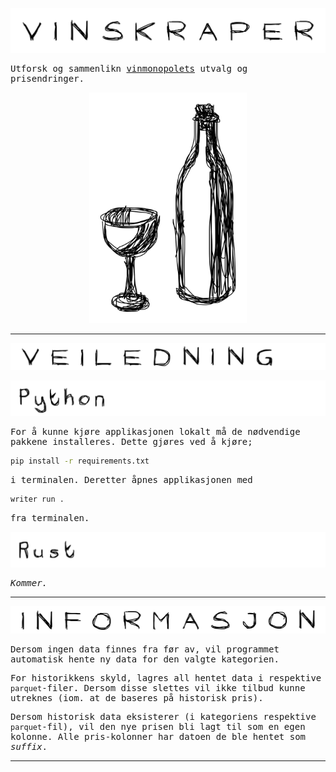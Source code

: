 <body style="font-family:monospace;">


![Vinskraper](./static/vinskraper.jpg)

Utforsk og sammenlikn [vinmonopolets](https://www.vinmonopolet.no) utvalg og prisendringer.

<div style="text-align: center;">
    <img src="./static/logo.jpg" style="width: 50%;">
</div>

---

![Veiledning](./static/veiledning.jpg)

![Python](./static/python.jpg)

For å kunne kjøre applikasjonen lokalt må de nødvendige pakkene installeres. Dette gjøres ved å kjøre;

```bash
pip install -r requirements.txt
```

i terminalen. Deretter åpnes applikasjonen med

```bash
writer run .
```

fra terminalen.

![Rust](./static/rust.jpg)

_Kommer._

---

![Informasjon](./static/informasjon.jpg)

Dersom ingen data finnes fra før av, vil programmet automatisk hente ny data for den valgte 
kategorien. 

For historikkens skyld, lagres all hentet data i respektive `parquet`-filer. Dersom disse 
slettes vil ikke tilbud kunne utreknes (iom. at de baseres på historisk pris).

Dersom historisk data eksisterer (i kategoriens respektive `parquet`-fil), vil den nye prisen 
bli lagt til som en egen kolonne. Alle pris-kolonner har datoen de ble hentet som _suffix_.

---

</body>